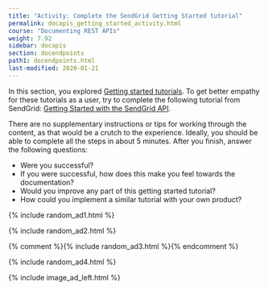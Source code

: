 ```yaml
---
title: "Activity: Complete the SendGrid Getting Started tutorial"
permalink: docapis_getting_started_activity.html
course: "Documenting REST APIs"
weight: 7.92
sidebar: docapis
section: docendpoints
path1: docendpoints.html
last-modified: 2020-01-21
---
```


In this section, you explored [Getting started tutorials](docapis_doc_getting_started_section.html). To get better empathy for these tutorials as a user, try to complete the following tutorial from SendGrid: [Getting Started with the SendGrid API](https://sendgrid.com/docs/for-developers/sending-email/api-getting-started/).

There are no supplementary instructions or tips for working through the content, as that would be a crutch to the experience. Ideally, you should be able to complete all the steps in about 5 minutes. After you finish, answer the following questions:

*  Were you successful?
*  If you were successful, how does this make you feel towards the documentation?
*  Would you improve any part of this getting started tutorial?
*  How could you implement a similar tutorial with your own product?

{% include random_ad1.html %}

{% include random_ad2.html %}

{% comment %}{% include random_ad3.html %}{% endcomment %}

{% include random_ad4.html %}

{% include image_ad_left.html %}

